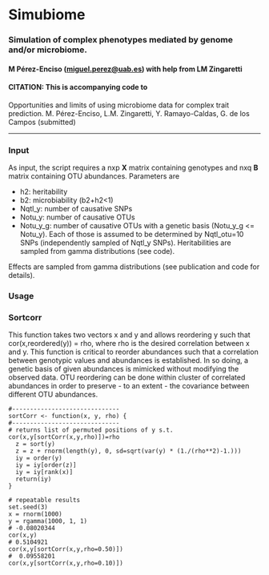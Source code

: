 # Simubiome
### Simulation of complex phenotypes mediated by genome and/or microbiome.
#### M Pérez-Enciso (miguel.perez@uab.es) with help from LM Zingaretti

#### CITATION: This is accompanying code to
Opportunities and limits of using microbiome data for complex trait prediction. M. Pérez-Enciso, L.M. Zingaretti, Y. Ramayo-Caldas, G. de los Campos (submitted)

***

### Input
As input, the script requires a nxp **X** matrix containing genotypes and nxq **B** matrix containing OTU abundances. Parameters are
* h2: heritability
* b2: microbiability (b2+h2<1)
* Nqtl_y: number of causative SNPs
* Notu_y: number of causative OTUs
* Notu_y_g: number of causative OTUs with a genetic basis (Notu_y_g <= Notu_y). Each of those is assumed to be determined by Nqtl_otu=10 SNPs (independently sampled of Nqtl_y SNPs). Heritabilities are sampled from gamma distributions (see code).

Effects are sampled from gamma distributions (see publication and code for details).

### Usage



### Sortcorr
This function takes two vectors x and y and allows reordering y such that cor(x,reordered(y)) = rho, where rho is the desired correlation between x and y. This function is critical to reorder abundances such that a correlation between genotypic values and abundances is established. In so doing, a genetic basis of given abundances is mimicked without modifying the observed data. OTU reordering can be done within cluster of correlated abundances in order to preserve - to an extent - the covariance between different OTU abundances.

    #------------------------------
    sortCorr <- function(x, y, rho) {
    #------------------------------
    # returns list of permuted positions of y s.t. cor(x,y[sortCorr(x,y,rho)])=rho
      z = sort(y) 
      z = z + rnorm(length(y), 0, sd=sqrt(var(y) * (1./(rho**2)-1.)))
      iy = order(y)
      iy = iy[order(z)]
      iy = iy[rank(x)]
      return(iy)
    }
  
    # repeatable results
    set.seed(3)
    x = rnorm(1000)
    y = rgamma(1000, 1, 1)
    # -0.08020344
    cor(x,y)
    # 0.5104921
    cor(x,y[sortCorr(x,y,rho=0.50)]) 
    #  0.09558201
    cor(x,y[sortCorr(x,y,rho=0.10)])  

